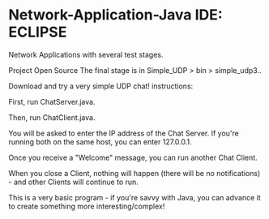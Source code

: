 # Network-Application-Java IDE: ECLIPSE
Network Applications with several test stages. 

Project Open Source The final stage is in Simple_UDP > bin > simple_udp3.. 

Download and try a very simple UDP chat! instructions:

First, run ChatServer.java.

Then, run ChatClient.java.

You will be asked to enter the IP address of the Chat Server. If you're running both on the same host, you can enter 127.0.0.1.

Once you receive a "Welcome" message, you can run another Chat Client.

When you close a Client, nothing will happen (there will be no notifications) - and other Clients will continue to run.

This is a very basic program - if you're savvy with Java, you can advance it to create something more interesting/complex!
